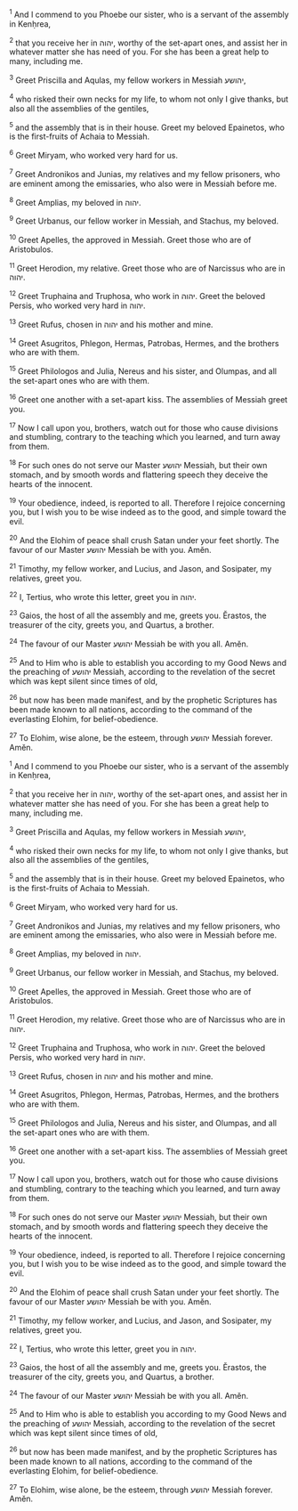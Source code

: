 <sup>1</sup> And I commend to you Phoebe our sister, who is a servant of the assembly in Kenḥrea,

<sup>2</sup> that you receive her in יהוה, worthy of the set-apart ones, and assist her in whatever matter she has need of you. For she has been a great help to many, including me.

<sup>3</sup> Greet Priscilla and Aqulas, my fellow workers in Messiah יהושע,

<sup>4</sup> who risked their own necks for my life, to whom not only I give thanks, but also all the assemblies of the gentiles,

<sup>5</sup> and the assembly that is in their house. Greet my beloved Epainetos, who is the first-fruits of Achaia to Messiah.

<sup>6</sup> Greet Miryam, who worked very hard for us.

<sup>7</sup> Greet Andronikos and Junias, my relatives and my fellow prisoners, who are eminent among the emissaries, who also were in Messiah before me.

<sup>8</sup> Greet Amplias, my beloved in יהוה.

<sup>9</sup> Greet Urbanus, our fellow worker in Messiah, and Stachus, my beloved.

<sup>10</sup> Greet Apelles, the approved in Messiah. Greet those who are of Aristobulos.

<sup>11</sup> Greet Herodion, my relative. Greet those who are of Narcissus who are in יהוה.

<sup>12</sup> Greet Truphaina and Truphosa, who work in יהוה. Greet the beloved Persis, who worked very hard in יהוה.

<sup>13</sup> Greet Rufus, chosen in יהוה and his mother and mine.

<sup>14</sup> Greet Asugritos, Phlegon, Hermas, Patrobas, Hermes, and the brothers who are with them.

<sup>15</sup> Greet Philologos and Julia, Nereus and his sister, and Olumpas, and all the set-apart ones who are with them.

<sup>16</sup> Greet one another with a set-apart kiss. The assemblies of Messiah greet you.

<sup>17</sup> Now I call upon you, brothers, watch out for those who cause divisions and stumbling, contrary to the teaching which you learned, and turn away from them.

<sup>18</sup> For such ones do not serve our Master יהושע Messiah, but their own stomach, and by smooth words and flattering speech they deceive the hearts of the innocent.

<sup>19</sup> Your obedience, indeed, is reported to all. Therefore I rejoice concerning you, but I wish you to be wise indeed as to the good, and simple toward the evil.

<sup>20</sup> And the Elohim of peace shall crush Satan under your feet shortly. The favour of our Master יהושע Messiah be with you. Amĕn.

<sup>21</sup> Timothy, my fellow worker, and Lucius, and Jason, and Sosipater, my relatives, greet you.

<sup>22</sup> I, Tertius, who wrote this letter, greet you in יהוה.

<sup>23</sup> Gaios, the host of all the assembly and me, greets you. Ĕrastos, the treasurer of the city, greets you, and Quartus, a brother.

<sup>24</sup> The favour of our Master יהושע Messiah be with you all. Amĕn.

<sup>25</sup> And to Him who is able to establish you according to my Good News and the preaching of יהושע Messiah, according to the revelation of the secret which was kept silent since times of old,

<sup>26</sup> but now has been made manifest, and by the prophetic Scriptures has been made known to all nations, according to the command of the everlasting Elohim, for belief-obedience.

<sup>27</sup> To Elohim, wise alone, be the esteem, through יהושע Messiah forever. Amĕn.

<sup>1</sup> And I commend to you Phoebe our sister, who is a servant of the assembly in Kenḥrea,

<sup>2</sup> that you receive her in יהוה, worthy of the set-apart ones, and assist her in whatever matter she has need of you. For she has been a great help to many, including me.

<sup>3</sup> Greet Priscilla and Aqulas, my fellow workers in Messiah יהושע,

<sup>4</sup> who risked their own necks for my life, to whom not only I give thanks, but also all the assemblies of the gentiles,

<sup>5</sup> and the assembly that is in their house. Greet my beloved Epainetos, who is the first-fruits of Achaia to Messiah.

<sup>6</sup> Greet Miryam, who worked very hard for us.

<sup>7</sup> Greet Andronikos and Junias, my relatives and my fellow prisoners, who are eminent among the emissaries, who also were in Messiah before me.

<sup>8</sup> Greet Amplias, my beloved in יהוה.

<sup>9</sup> Greet Urbanus, our fellow worker in Messiah, and Stachus, my beloved.

<sup>10</sup> Greet Apelles, the approved in Messiah. Greet those who are of Aristobulos.

<sup>11</sup> Greet Herodion, my relative. Greet those who are of Narcissus who are in יהוה.

<sup>12</sup> Greet Truphaina and Truphosa, who work in יהוה. Greet the beloved Persis, who worked very hard in יהוה.

<sup>13</sup> Greet Rufus, chosen in יהוה and his mother and mine.

<sup>14</sup> Greet Asugritos, Phlegon, Hermas, Patrobas, Hermes, and the brothers who are with them.

<sup>15</sup> Greet Philologos and Julia, Nereus and his sister, and Olumpas, and all the set-apart ones who are with them.

<sup>16</sup> Greet one another with a set-apart kiss. The assemblies of Messiah greet you.

<sup>17</sup> Now I call upon you, brothers, watch out for those who cause divisions and stumbling, contrary to the teaching which you learned, and turn away from them.

<sup>18</sup> For such ones do not serve our Master יהושע Messiah, but their own stomach, and by smooth words and flattering speech they deceive the hearts of the innocent.

<sup>19</sup> Your obedience, indeed, is reported to all. Therefore I rejoice concerning you, but I wish you to be wise indeed as to the good, and simple toward the evil.

<sup>20</sup> And the Elohim of peace shall crush Satan under your feet shortly. The favour of our Master יהושע Messiah be with you. Amĕn.

<sup>21</sup> Timothy, my fellow worker, and Lucius, and Jason, and Sosipater, my relatives, greet you.

<sup>22</sup> I, Tertius, who wrote this letter, greet you in יהוה.

<sup>23</sup> Gaios, the host of all the assembly and me, greets you. Ĕrastos, the treasurer of the city, greets you, and Quartus, a brother.

<sup>24</sup> The favour of our Master יהושע Messiah be with you all. Amĕn.

<sup>25</sup> And to Him who is able to establish you according to my Good News and the preaching of יהושע Messiah, according to the revelation of the secret which was kept silent since times of old,

<sup>26</sup> but now has been made manifest, and by the prophetic Scriptures has been made known to all nations, according to the command of the everlasting Elohim, for belief-obedience.

<sup>27</sup> To Elohim, wise alone, be the esteem, through יהושע Messiah forever. Amĕn.


